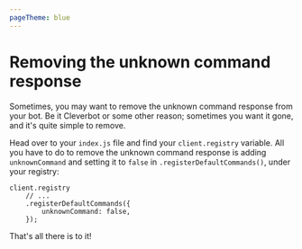 ```yaml
---
pageTheme: blue
---
```


# Removing the unknown command response

Sometimes, you may want to remove the unknown command response from your bot. Be it Cleverbot or some other reason; sometimes you want it gone, and it's quite simple to remove.

Head over to your `index.js` file and find your `client.registry` variable. All you have to do to remove the unknown command response is adding `unknownCommand` and setting it to `false` in `.registerDefaultCommands()`, under your registry:

```js{3-5}
client.registry
	// ...
	.registerDefaultCommands({
		unknownCommand: false,
	});
```

That's all there is to it!
